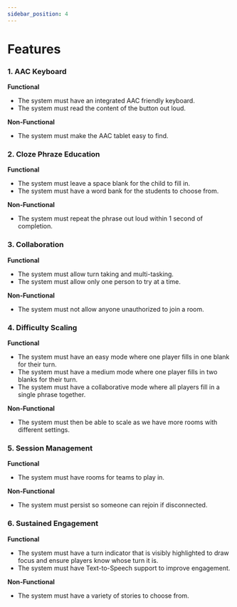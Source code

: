 ```yaml
---
sidebar_position: 4
---
```

# Features

### **1. AAC Keyboard**  
**Functional**  
- The system must have an integrated AAC friendly keyboard.
- The system must read the content of the button out loud.

**Non-Functional**  
- The system must make the AAC tablet easy to find.

### **2. Cloze Phraze Education** 
**Functional**
- The system must leave a space blank for the child to fill in.
- The system must have a word bank for the students to choose from.

**Non-Functional**
- The system must repeat the phrase out loud within 1 second of completion.

### **3. Collaboration**
**Functional**
- The system must allow turn taking and multi-tasking.
- The system must allow only one person to try at a time.

**Non-Functional**
- The system must not allow anyone unauthorized to join a room.

### **4. Difficulty Scaling**
**Functional**
- The system must have an easy mode where one player fills in one blank for their turn.
- The system must have a medium mode where one player fills in two blanks for their turn.
- The system must have a collaborative mode where all players fill in a single phrase together.

**Non-Functional**
- The system must then be able to scale as we have more rooms with different settings.

### **5. Session Management**
**Functional**
- The system must have rooms for teams to play in.

**Non-Functional**
- The system must persist so someone can rejoin if disconnected.

### **6. Sustained Engagement**
**Functional**
- The system must have a turn indicator that is visibly highlighted to draw focus 
and ensure players know whose turn it is.
- The system must have Text-to-Speech support to improve engagement.

**Non-Functional**
- The system must have a variety of stories to choose from.




